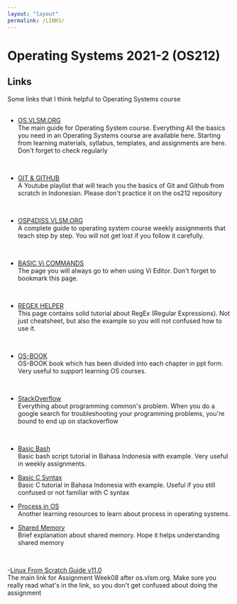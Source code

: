 ```yaml
---
layout: "layout"
permalink: /LINKS/
---
```


# Operating Systems 2021-2 (OS212)

## Links
Some links that I think helpful to Operating Systems course
<br><br>
- [OS.VLSM.ORG](https://os.vlsm.org/)<br>
The main guide for Operating System course. Everything All the basics you need in an Operating Systems course are available here. 
Starting from learning materials, syllabus, templates, and assignments are here. Don't forget to check regularly
<br>

- [GIT & GITHUB](https://www.youtube.com/playlist?list=PLFIM0718LjIVknj6sgsSceMqlq242-jNf)<br>
A Youtube playlist that will teach you the basics of Git and Github from scratch in Indonesian. Please don't practice it on the os212 repository
<br>

- [OSP4DISS.VLSM.ORG](https://osp4diss.vlsm.org/)<br>
A complete guide to operating system course weekly assignments that teach step by step. You will not get lost if you follow it carefully.
<br>

- [BASIC Vi COMMANDS](https://www.cs.colostate.edu/helpdocs/vi.html)<br>
The page you will always go to when using Vi Editor. Don't forget to bookmark this page.
<br>

- [REGEX HELPER](https://medium.com/factory-mind/regex-tutorial-a-simple-cheatsheet-by-examples-649dc1c3f285)<br>
This page contains solid tutorial about RegEx (Regular Expressions). Not just cheatsheet, but also the example so you will not confused how to use it.
<br>

- [OS-BOOK](https://www.os-book.com/OS10/slide-dir/)<br>
OS-BOOK book which has been divided into each chapter in ppt form. Very useful to support learning OS courses.
<br>

- [StackOverflow](https://stackoverflow.com/)<br>
Everything about programming common's problem. When you do a google search for troubleshooting your programming problems, you're bound to end up on stackoverflow
<br>

- [Basic Bash](https://www.hostinger.co.id/tutorial/bash-script/)<br>
Basic bash script tutorial in Bahasa Indonesia with example. Very useful in weekly assignments.

- [Basic C Syntax](https://www.petanikode.com/c-syntak/)<br>
Basic C tutorial in Bahasa Indonesia with example. Useful if you still confused or not familiar with C syntax

- [Process in OS](https://afteracademy.com/blog/what-is-a-process-in-operating-system-and-what-are-the-different-states-of-a-process#)<br>
Another learning resources to learn about process in operating systems.

- [Shared Memory](https://www.boost.org/doc/libs/1_44_0/doc/html/interprocess/sharedmemorybetweenprocesses.html)<br>
Brief explanation about shared memory. Hope it helps understanding shared memory
<br>

-[Linux From Scratch Guide v11.0](https://linuxfromscratch.org/lfs/view/11.0)<br>
The main link for Assignment Week08 after os.vlsm.org. Make sure you really read what's in the link, so you don't get confused about doing the assignment<br>

